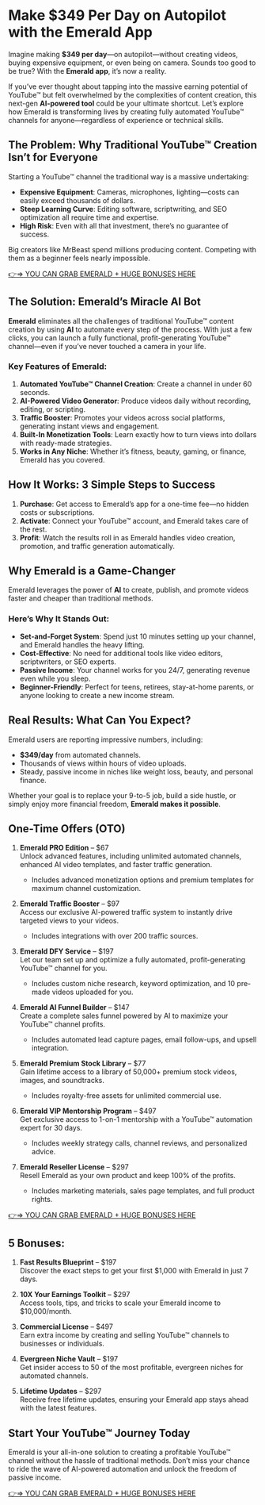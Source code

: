 # Make $349 Per Day on Autopilot with the Emerald App

Imagine making **$349 per day**—on autopilot—without creating videos, buying expensive equipment, or even being on camera. Sounds too good to be true? With the **Emerald app**, it’s now a reality.

If you’ve ever thought about tapping into the massive earning potential of YouTube™ but felt overwhelmed by the complexities of content creation, this next-gen **AI-powered tool** could be your ultimate shortcut. Let’s explore how Emerald is transforming lives by creating fully automated YouTube™ channels for anyone—regardless of experience or technical skills.


## The Problem: Why Traditional YouTube™ Creation Isn’t for Everyone

Starting a YouTube™ channel the traditional way is a massive undertaking:  

- **Expensive Equipment**: Cameras, microphones, lighting—costs can easily exceed thousands of dollars.  
- **Steep Learning Curve**: Editing software, scriptwriting, and SEO optimization all require time and expertise.  
- **High Risk**: Even with all that investment, there’s no guarantee of success.  

Big creators like MrBeast spend millions producing content. Competing with them as a beginner feels nearly impossible.

[👉⇒ YOU CAN GRAB EMERALD + HUGE BONUSES HERE](https://digitalpromoreviews.com/emerald-review-2025/)

## The Solution: Emerald’s Miracle AI Bot

**Emerald** eliminates all the challenges of traditional YouTube™ content creation by using **AI** to automate every step of the process. With just a few clicks, you can launch a fully functional, profit-generating YouTube™ channel—even if you’ve never touched a camera in your life.  

### Key Features of Emerald:
1. **Automated YouTube™ Channel Creation**: Create a channel in under 60 seconds.  
2. **AI-Powered Video Generator**: Produce videos daily without recording, editing, or scripting.  
3. **Traffic Booster**: Promotes your videos across social platforms, generating instant views and engagement.  
4. **Built-In Monetization Tools**: Learn exactly how to turn views into dollars with ready-made strategies.  
5. **Works in Any Niche**: Whether it’s fitness, beauty, gaming, or finance, Emerald has you covered.


## How It Works: 3 Simple Steps to Success

1. **Purchase**: Get access to Emerald’s app for a one-time fee—no hidden costs or subscriptions.  
2. **Activate**: Connect your YouTube™ account, and Emerald takes care of the rest.  
3. **Profit**: Watch the results roll in as Emerald handles video creation, promotion, and traffic generation automatically.


## Why Emerald is a Game-Changer

Emerald leverages the power of **AI** to create, publish, and promote videos faster and cheaper than traditional methods.  

### Here’s Why It Stands Out:
- **Set-and-Forget System**: Spend just 10 minutes setting up your channel, and Emerald handles the heavy lifting.  
- **Cost-Effective**: No need for additional tools like video editors, scriptwriters, or SEO experts.  
- **Passive Income**: Your channel works for you 24/7, generating revenue even while you sleep.  
- **Beginner-Friendly**: Perfect for teens, retirees, stay-at-home parents, or anyone looking to create a new income stream.


## Real Results: What Can You Expect?

Emerald users are reporting impressive numbers, including:  
- **$349/day** from automated channels.  
- Thousands of views within hours of video uploads.  
- Steady, passive income in niches like weight loss, beauty, and personal finance.  

Whether your goal is to replace your 9-to-5 job, build a side hustle, or simply enjoy more financial freedom, **Emerald makes it possible**.


## One-Time Offers (OTO)

1. **Emerald PRO Edition** – $67  
   Unlock advanced features, including unlimited automated channels, enhanced AI video templates, and faster traffic generation.  
   - Includes advanced monetization options and premium templates for maximum channel customization.

2. **Emerald Traffic Booster** – $97  
   Access our exclusive AI-powered traffic system to instantly drive targeted views to your videos.  
   - Includes integrations with over 200 traffic sources.

3. **Emerald DFY Service** – $197  
   Let our team set up and optimize a fully automated, profit-generating YouTube™ channel for you.  
   - Includes custom niche research, keyword optimization, and 10 pre-made videos uploaded for you.

4. **Emerald AI Funnel Builder** – $147  
   Create a complete sales funnel powered by AI to maximize your YouTube™ channel profits.  
   - Includes automated lead capture pages, email follow-ups, and upsell integration.

5. **Emerald Premium Stock Library** – $77  
   Gain lifetime access to a library of 50,000+ premium stock videos, images, and soundtracks.  
   - Includes royalty-free assets for unlimited commercial use.

6. **Emerald VIP Mentorship Program** – $497  
   Get exclusive access to 1-on-1 mentorship with a YouTube™ automation expert for 30 days.  
   - Includes weekly strategy calls, channel reviews, and personalized advice.

7. **Emerald Reseller License** – $297  
   Resell Emerald as your own product and keep 100% of the profits.  
   - Includes marketing materials, sales page templates, and full product rights.

[👉⇒ YOU CAN GRAB EMERALD + HUGE BONUSES HERE](https://digitalpromoreviews.com/emerald-review-2025/)

## 5 Bonuses:

1. **Fast Results Blueprint** – $197  
   Discover the exact steps to get your first $1,000 with Emerald in just 7 days.  

2. **10X Your Earnings Toolkit** – $297  
   Access tools, tips, and tricks to scale your Emerald income to $10,000/month.  

3. **Commercial License** – $497  
   Earn extra income by creating and selling YouTube™ channels to businesses or individuals.  

4. **Evergreen Niche Vault** – $197  
   Get insider access to 50 of the most profitable, evergreen niches for automated channels.  

5. **Lifetime Updates** – $297  
   Receive free lifetime updates, ensuring your Emerald app stays ahead with the latest features.


## Start Your YouTube™ Journey Today

Emerald is your all-in-one solution to creating a profitable YouTube™ channel without the hassle of traditional methods. Don’t miss your chance to ride the wave of AI-powered automation and unlock the freedom of passive income.

[👉⇒ YOU CAN GRAB EMERALD + HUGE BONUSES HERE](https://digitalpromoreviews.com/emerald-review-2025/)
